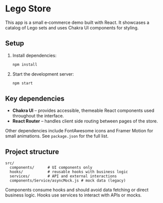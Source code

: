 # Lego Store

This app is a small e‑commerce demo built with React. It showcases a catalog of Lego sets and uses Chakra UI components for styling.

## Setup

1. Install dependencies:
   ```bash
   npm install
   ```
2. Start the development server:
   ```bash
   npm start
   ```

## Key dependencies

- **Chakra UI** – provides accessible, themeable React components used throughout the interface.
- **React Router** – handles client side routing between pages of the store.

Other dependencies include FontAwesome icons and Framer Motion for small animations. See `package.json` for the full list.

## Project structure

```
src/
  components/      # UI components only
  hooks/           # reusable hooks with business logic
  services/        # API and external interactions
  components/Service/asyncMock.js # mock data (legacy)
```

Components consume hooks and should avoid data fetching or direct business logic. Hooks use services to interact with APIs or mocks.
